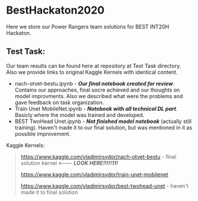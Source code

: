 # BestHackaton2020
Here we store our Power Rangers team solutions for BEST INT20H Hackaton.

## Test Task:
Our team results can be found here at repository at Test Task directory. Also we provide links to original Kaggle Kernels with identical content.
 * nach-otvet-bestu.ipynb - ***Our final notebook created for review***. Contains our approaches, final socre achieved and our thoughts on model improvments. Also we described what were the problems and gave feedback on task organization.
 * Train Unet MobileNet.ipynb - ***Notebook with all technical DL part***. Basicly where the model was trained and developed. 
 * BEST TwoHead Unet.ipynb - ***Not finished model notebook*** (actually still training). Haven't made it to our final solution, but was mentioned in it as possible improvement. 

Kaggle Kernels:
> https://www.kaggle.com/vladimirsydor/nach-otvet-bestu - final solution kernel  <--- ***LOOK HERE!!!!!11!***
>
> https://www.kaggle.com/vladimirsydor/train-unet-mobilenet 
>
> https://www.kaggle.com/vladimirsydor/best-twohead-unet - haven't made it to final solution
